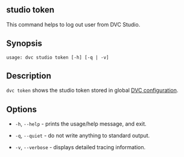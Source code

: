## studio token

This command helps to log out user from DVC Studio.

## Synopsis

```usage
usage: dvc studio token [-h] [-q | -v]
```

## Description

`dvc token` shows the studio token stored in global [DVC configuration].

[dvc configuration]:
  /doc/user-guide/project-structure/configuration#config-file-locations

## Options

- `-h`, `--help` - prints the usage/help message, and exit.

- `-q`, `--quiet` - do not write anything to standard output.

- `-v`, `--verbose` - displays detailed tracing information.
